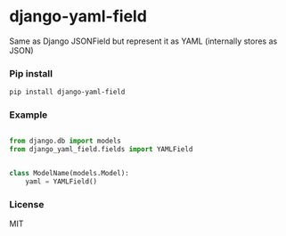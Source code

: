 # django-yaml-field
Same as Django JSONField but represent it as YAML (internally stores as JSON)

### Pip install

```bash
pip install django-yaml-field
```

### Example


```python

from django.db import models
from django_yaml_field.fields import YAMLField


class ModelName(models.Model):
	yaml = YAMLField()
```

### License

MIT